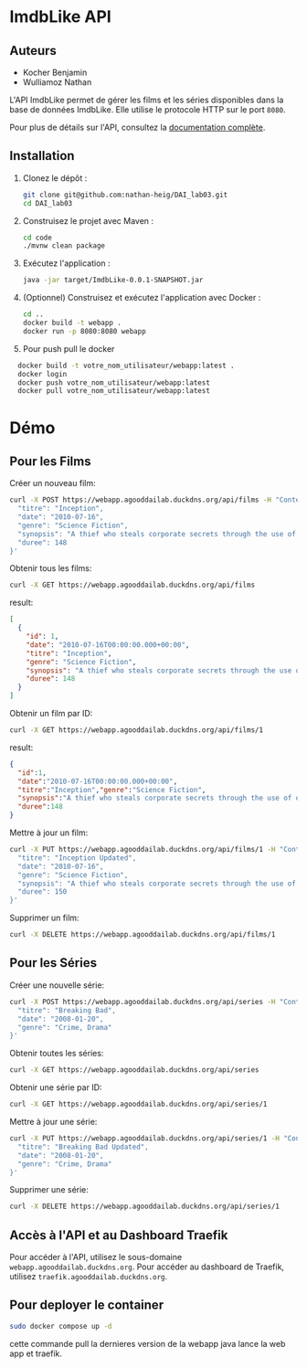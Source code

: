 # ImdbLike API
## Auteurs

- Kocher Benjamin
- Wulliamoz Nathan

L'API ImdbLike permet de gérer les films et les séries disponibles dans la base de données ImdbLike. Elle utilise le protocole HTTP sur le port `8080`.

Pour plus de détails sur l'API, consultez la [documentation complète](apiDoc.md).

## Installation

1. Clonez le dépôt :
    ```sh
    git clone git@github.com:nathan-heig/DAI_lab03.git
    cd DAI_lab03
    ```

2. Construisez le projet avec Maven :
    ```sh
    cd code
    ./mvnw clean package
    ```

3. Exécutez l'application :
    ```sh
    java -jar target/ImdbLike-0.0.1-SNAPSHOT.jar
    ```

4. (Optionnel) Construisez et exécutez l'application avec Docker :
    ```sh
    cd ..
    docker build -t webapp .
    docker run -p 8080:8080 webapp
    ```

5. Pour push pull le docker
  ```sh
    docker build -t votre_nom_utilisateur/webapp:latest .
    docker login
    docker push votre_nom_utilisateur/webapp:latest
    docker pull votre_nom_utilisateur/webapp:latest
  ```





# Démo
## Pour les Films

Créer un nouveau film:
```sh
curl -X POST https://webapp.agooddailab.duckdns.org/api/films -H "Content-Type: application/json" -d '{
  "titre": "Inception",
  "date": "2010-07-16",
  "genre": "Science Fiction",
  "synopsis": "A thief who steals corporate secrets through the use of dream-sharing technology.",
  "duree": 148
}'
```

Obtenir tous les films:
```sh
curl -X GET https://webapp.agooddailab.duckdns.org/api/films
```
result:
```json
[
  {
    "id": 1,
    "date": "2010-07-16T00:00:00.000+00:00",
    "titre": "Inception",
    "genre": "Science Fiction",
    "synopsis": "A thief who steals corporate secrets through the use of dream-sharing technology.",
    "duree": 148
  }
]
```

Obtenir un film par ID:
```sh
curl -X GET https://webapp.agooddailab.duckdns.org/api/films/1
```
result:
```json
{
  "id":1,
  "date":"2010-07-16T00:00:00.000+00:00",
  "titre":"Inception","genre":"Science Fiction",
  "synopsis":"A thief who steals corporate secrets through the use of dream-sharing technology.",
  "duree":148
}
```

Mettre à jour un film:
```sh
curl -X PUT https://webapp.agooddailab.duckdns.org/api/films/1 -H "Content-Type: application/json" -d '{
  "titre": "Inception Updated",
  "date": "2010-07-16",
  "genre": "Science Fiction",
  "synopsis": "A thief who steals corporate secrets through the use of dream-sharing technology.",
  "duree": 150
}'
```

Supprimer un film:
```sh
curl -X DELETE https://webapp.agooddailab.duckdns.org/api/films/1
```

## Pour les Séries

Créer une nouvelle série:
```sh
curl -X POST https://webapp.agooddailab.duckdns.org/api/series -H "Content-Type: application/json" -d '{
  "titre": "Breaking Bad",
  "date": "2008-01-20",
  "genre": "Crime, Drama"
}'
```

Obtenir toutes les séries:
```sh
curl -X GET https://webapp.agooddailab.duckdns.org/api/series
```

Obtenir une série par ID:
```sh
curl -X GET https://webapp.agooddailab.duckdns.org/api/series/1
```

Mettre à jour une série:
```sh
curl -X PUT https://webapp.agooddailab.duckdns.org/api/series/1 -H "Content-Type: application/json" -d '{
  "titre": "Breaking Bad Updated",
  "date": "2008-01-20",
  "genre": "Crime, Drama"
}'
```

Supprimer une série:
```sh
curl -X DELETE https://webapp.agooddailab.duckdns.org/api/series/1
```

## Accès à l'API et au Dashboard Traefik

Pour accéder à l'API, utilisez le sous-domaine `webapp.agooddailab.duckdns.org`. Pour accéder au dashboard de Traefik, utilisez `traefik.agooddailab.duckdns.org`.


## Pour deployer le container
```sh
sudo docker compose up -d
```
cette commande pull la dernieres version de la webapp java lance la web app et traefik.
